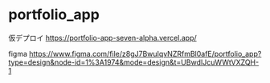# portfolio_app

仮デプロイ
https://portfolio-app-seven-alpha.vercel.app/

figma
https://www.figma.com/file/z8gJ7BwuIqvNZRfmBl0afE/portfolio_app?type=design&node-id=1%3A1974&mode=design&t=UBwdIJcuWWtVXZQH-1

